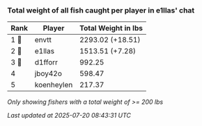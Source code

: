 ### Total weight of all fish caught per player in e1llas' chat
| Rank | Player | Total Weight in lbs |
|------|--------|---------|
| 1 🥇  | envtt | 2293.02 (+18.51) |
| 2 🥈  | e1llas | 1513.51 (+7.28) |
| 3 🥉  | d1fforr | 992.25 |
| 4  | jboy42o | 598.47 |
| 5  | koenheylen | 217.37 |

_Only showing fishers with a total weight of >= 200 lbs_

_Last updated at 2025-07-20 08:43:31 UTC_